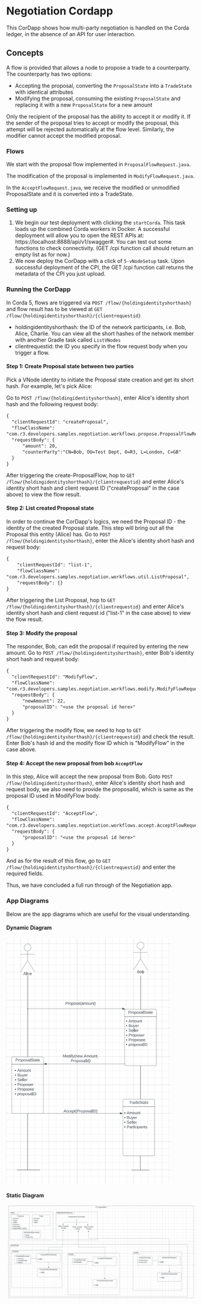 # Negotiation Cordapp

This CorDapp shows how multi-party negotiation is handled on the Corda ledger, in the absence of an API for user
interaction.

## Concepts
A flow is provided that allows a node to propose a trade to a counterparty. The counterparty has two options:

* Accepting the proposal, converting the `ProposalState` into a `TradeState` with identical attributes
* Modifying the proposal, consuming the existing `ProposalState` and replacing it with a new `ProposalState` for a new
  amount

Only the recipient of the proposal has the ability to accept it or modify it. If the sender of the proposal tries to
accept or modify the proposal, this attempt will be rejected automatically at the flow level. Similarly, the modifier 
cannot accept the modified proposal. 

### Flows
We start with the proposal flow implemented in `ProposalFlowRequest.java`.

The modification of the proposal is implemented in `ModifyFlowRequest.java`.

In the `AcceptFlowRequest.java`, we receive the modified or unmodified ProposalState and it is converted into a 
TradeState.

### Setting up

1. We begin our test deployment with clicking the `startCorda`. This task loads up the combined Corda workers in Docker.
   A successful deployment will allow you to open the REST APIs at: https://localhost:8888/api/v1/swagger#. You can test 
   out some functions to check connectivity. (GET /cpi function call should return an empty list as for now.)
2. We now deploy the CorDapp with a click of `5-vNodeSetup` task. Upon successful deployment of the CPI, the GET /cpi 
   function call returns the metadata of the CPI you just upload.

### Running the CorDapp
In Corda 5, flows are triggered via `POST /flow/{holdingidentityshorthash}` and flow result has to be viewed at 
`GET /flow/{holdingidentityshorthash}/{clientrequestid}`
* holdingidentityshorthash: the ID of the network participants, i.e. Bob, Alice, Charlie. You can view all the short 
  hashes of the network member with another Gradle task called `ListVNodes`
* clientrequestid: the ID you specify in the flow request body when you trigger a flow.

#### Step 1: Create Proposal state between two parties
Pick a VNode identity to initiate the Proposal state creation and get its short hash. For example, let's pick Alice:

Go to `POST /flow/{holdingidentityshorthash}`, enter Alice's identity short hash and the following request body:
```
{
  "clientRequestId": "createProposal",
  "flowClassName": "com.r3.developers.samples.negotiation.workflows.propose.ProposalFlowRequest",
  "requestBody": {
      "amount": 20,
      "counterParty":"CN=Bob, OU=Test Dept, O=R3, L=London, C=GB"
  }
}
```
After triggering the create-ProposalFlow, hop to `GET /flow/{holdingidentityshorthash}/{clientrequestid}` and enter 
Alice's identity short hash and client request ID ("createProposal" in the case above) to view the flow result.

#### Step 2: List created Proposal state
In order to continue the CorDapp's logics, we need the Proposal ID - the identity of the created Proposal state. This 
step will bring out all the Proposal this entity (Alice) has.
Go to `POST /flow/{holdingidentityshorthash}`, enter the Alice's identity short hash and request body:
```
{
    "clientRequestId": "list-1",
    "flowClassName": "com.r3.developers.samples.negotiation.workflows.util.ListProposal",
    "requestBody": {}
}
```
After triggering the List Proposal, hop to `GET /flow/{holdingidentityshorthash}/{clientrequestid}` and enter Alice's 
identity short hash and client request id ("list-1" in the case above) to view the flow result.

#### Step 3: Modify the proposal 
The responder, Bob, can edit the proposal if required by entering the new amount. 
Go to `POST /flow/{holdingidentityshorthash}`, enter Bob's identity short hash and request body:
```
{
  "clientRequestId": "ModifyFlow",
  "flowClassName": "com.r3.developers.samples.negotiation.workflows.modify.ModifyFlowRequest",
  "requestBody": {
      "newAmount": 22,
      "proposalID": "<use the proposal id here>"
  }
}
```
After triggering the modify flow, we need to hop to `GET /flow/{holdingidentityshorthash}/{clientrequestid}` and 
check the result. Enter Bob's hash id and the modify flow ID which is "ModifyFlow" in the case above.

#### Step 4: Accept the new proposal from bob  `AcceptFlow`
In this step, Alice will accept the new proposal from Bob.
Goto `POST /flow/{holdingidentityshorthash}`, enter Alice's identity short hash and request body, we also need to 
provide the proposalId, which is same as the proposal ID used in ModifyFlow body. 
```
{
  "clientRequestId": "AcceptFlow",
  "flowClassName": "com.r3.developers.samples.negotiation.workflows.accept.AcceptFlowRequest",
  "requestBody": {
      "proposalID": "<use the proposal id here>"
  }
}
```
And as for the result of this flow, go to `GET /flow/{holdingidentityshorthash}/{clientrequestid}` and enter the 
required fields.

Thus, we have concluded a full run through of the Negotiation app.

### App Diagrams
Below are the app diagrams which are useful for the visual understanding.

#### Dynamic Diagram

![img_2.png](negotiation-sequence-diagram.png)

#### Static Diagram

![img.png](negotiation-design-diagram.png)





